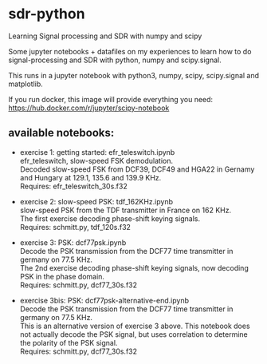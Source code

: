 # sdr-python
Learning Signal processing and SDR with numpy and scipy

Some jupyter notebooks + datafiles on my experiences to learn how to do signal-processing and SDR with python, numpy and scipy.signal.

This runs in a jupyter notebook with python3, numpy, scipy, scipy.signal and matplotlib.

If you run docker, this image will provide everything you need:
https://hub.docker.com/r/jupyter/scipy-notebook

## available notebooks:
- exercise 1: getting started: efr_teleswitch.ipynb<br>
 efr_teleswitch, slow-speed FSK demodulation.<br>
 Decoded slow-speed FSK from DCF39, DCF49 and HGA22 in Gernamy and Hungary at 129.1, 135.6 and 139.9 KHz.<br>
 Requires: efr_teleswitch_30s.f32

- exercise 2: slow-speed PSK: tdf_162KHz.ipynb<br>
 slow-speed PSK from the TDF transmitter in France on 162 KHz.<br>
 The first exercise decoding phase-shift keying signals.<br>
 Requires: schmitt.py, tdf_120s.f32

- exercise 3: PSK: dcf77psk.ipynb<br>
 Decode the PSK transmission from the DCF77 time transmitter in germany on 77.5 KHz.<br>
 The 2nd exercise decoding phase-shift keying signals, now decoding PSK in the phase domain.<br>
 Requires: schmitt.py, dcf77_30s.f32

- exercise 3bis: PSK: dcf77psk-alternative-end.ipynb<br>
 Decode the PSK transmission from the DCF77 time transmitter in germany on 77.5 KHz.<br>
 This is an alternative version of exercise 3 above. This notebook does not actually decode the PSK signal, but uses
 correlation to determine the polarity of the PSK signal.<br>
 Requires: schmitt.py, dcf77_30s.f32

